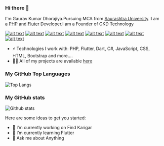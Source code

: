 ### Hi there 👋
I'm Gaurav Kumar Dhorajiya.Pursuing MCA from [Saurashtra University](https://www.saurashtrauniversity.edu/). I am a [PHP](https://www.php.net/) and [Fluter](https://flutter.dev/) Developer.I am a Founder of GKD Technology

[![alt text][1.1]][1] [![alt text][2.1]][2] [![alt text][3.1]][3] [![alt text][4.1]][4] [![alt text][5.1]][5] [![alt text][6.1]][6] [![alt text][7.1]][7] [![alt text][8.1]][8]

[1.1]: https://img.icons8.com/color/48/000000/twitter.png
[2.1]: https://img.icons8.com/color/48/000000/facebook-new.png
[3.1]: https://img.icons8.com/color/48/000000/github--v1.png
[4.1]: https://img.icons8.com/color/48/000000/instagram-new.png
[5.1]: https://img.icons8.com/color/48/000000/medium-monogram.png
[6.1]: https://img.icons8.com/color/48/000000/linkedin.png
[7.1]: https://img.icons8.com/color/48/000000/filled-message.png
[8.1]: https://img.icons8.com/color/48/000000/telegram-app.png

[1]: http://www.twitter.com/gkdhorajiya
[2]: http://www.facebook.com/gkdhorajiya
[3]: http://www.github.com/gkdhorajiya
[4]: http://www.instagram.com/gkdhorajiya
[5]: https://medium.com/@gkdhorajiya
[6]: https://www.linkedin.com/in/gkdhorajiya/
[7]: mailto:gkdhorajiya@gmail.com
[8]: https://t.me/gkdhorajiya


- ⚡️ Technologies I work with: PHP, Flutter, Dart, C#, JavaScript, CSS, HTML, Bootstrap and  more....
- 👨‍💻 All of my projects are available  [here](https://github.com/gkdhorajiya?tab=repositories)

### My GitHub Top Languages 
![Top Langs](https://github-readme-stats.vercel.app/api/top-langs/?username=gkdhorajiya)
### My GitHub stats
![Github stats](https://github-readme-stats.vercel.app/api?username=gkdhorajiya&show_icons=true)

Here are some ideas to get you started:

- 🔭 I’m currently working on Find Karigar
- 🌱 I’m currently learning Flutter
- 💬 Ask me about Anything
